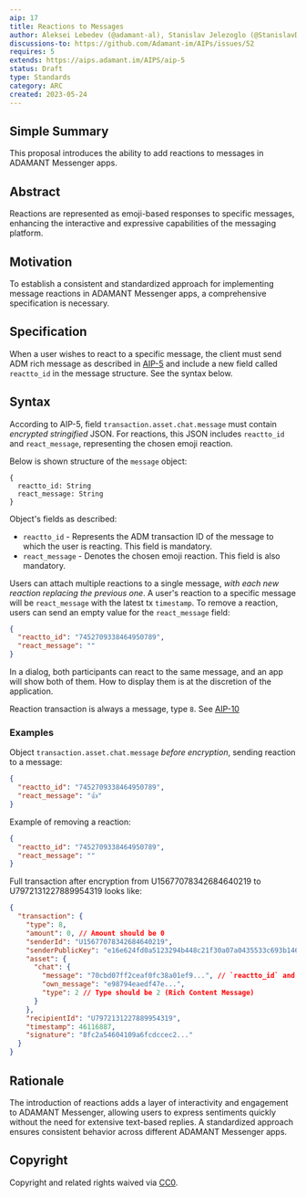 ```yaml
---
aip: 17
title: Reactions to Messages
author: Aleksei Lebedev (@adamant-al), Stanislav Jelezoglo (@StanislavDevIOS)
discussions-to: https://github.com/Adamant-im/AIPs/issues/52
requires: 5
extends: https://aips.adamant.im/AIPS/aip-5
status: Draft
type: Standards
category: ARC
created: 2023-05-24
---
```


## Simple Summary

This proposal introduces the ability to add reactions to messages in ADAMANT Messenger apps.

## Abstract

Reactions are represented as emoji-based responses to specific messages, enhancing the interactive and expressive capabilities of the messaging platform.

## Motivation

To establish a consistent and standardized approach for implementing message reactions in ADAMANT Messenger apps, a comprehensive specification is necessary.

## Specification

When a user wishes to react to a specific message, the client must send ADM rich message as described in [AIP-5](https://aips.adamant.im/AIPS/aip-5) and include a new field called `reactto_id` in the message structure. See the syntax below.

## Syntax

According to AIP-5, field `transaction.asset.chat.message` must contain *encrypted stringified* JSON. For reactions, this JSON includes `reactto_id` and `react_message`, representing the chosen emoji reaction.

Below is shown structure of the `message` object:

````
{
  reactto_id: String
  react_message: String
}
````

Object's fields as described:

- `reactto_id` - Represents the ADM transaction ID of the message to which the user is reacting. This field is mandatory.
- `react_message` - Denotes the chosen emoji reaction. This field is also mandatory.

Users can attach multiple reactions to a single message, *with each new reaction replacing the previous one*. A user's reaction to a specific message will be `react_message` with the latest tx `timestamp`. To remove a reaction, users can send an empty value for the `react_message` field:

```` json
{
  "reactto_id": "7452709338464950789",
  "react_message": ""
}
````

In a dialog, both participants can react to the same message, and an app will show both of them. How to display them is at the discretion of the application.

Reaction transaction is always a message, type `8`. See [AIP-10](https://aips.adamant.im/AIPS/aip-10#transaction-types)

### Examples

Object `transaction.asset.chat.message` *before encryption*, sending reaction to a message:

```` json
{
  "reactto_id": "7452709338464950789",
  "react_message": "👍"
}
````

Example of removing a reaction:

```` json
{
  "reactto_id": "7452709338464950789",
  "react_message": ""
}
````

Full transaction after encryption from U15677078342684640219 to U7972131227889954319 looks like:

```` json
{
  "transaction": {
    "type": 8,
    "amount": 0, // Amount should be 0
    "senderId": "U15677078342684640219",
    "senderPublicKey": "e16e624fd0a5123294b448c21f30a07a0435533c693b146b14e66830e4e20404",
    "asset": {
      "chat": {
        "message": "70cbd07ff2ceaf0fc38a01ef9...", // `reactto_id` and `react_message` encrypted
        "own_message": "e98794eaedf47e...",
        "type": 2 // Type should be 2 (Rich Content Message)
      }
    },
    "recipientId": "U7972131227889954319",
    "timestamp": 46116887,
    "signature": "8fc2a54604109a6fcdccec2..."
  }
}
````

## Rationale

The introduction of reactions adds a layer of interactivity and engagement to ADAMANT Messenger, allowing users to express sentiments quickly without the need for extensive text-based replies. A standardized approach ensures consistent behavior across different ADAMANT Messenger apps.

## Copyright

Copyright and related rights waived via [CC0](https://creativecommons.org/publicdomain/zero/1.0/).
